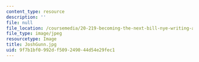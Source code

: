 ```yaml
---
content_type: resource
description: ''
file: null
file_location: /coursemedia/20-219-becoming-the-next-bill-nye-writing-and-hosting-the-educational-show-january-iap-2015/9f7b1bf0992df509249044d54e29fec1_JoshGunn.jpg
file_type: image/jpeg
resourcetype: Image
title: JoshGunn.jpg
uid: 9f7b1bf0-992d-f509-2490-44d54e29fec1
---
```

